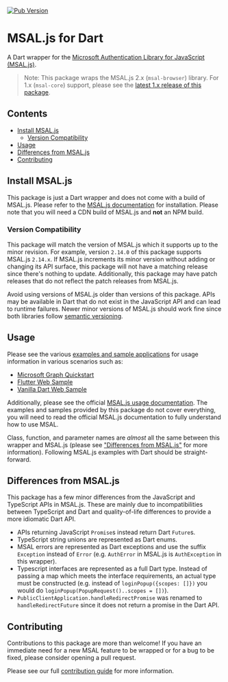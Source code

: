 [![Pub Version](https://img.shields.io/pub/v/msal_js)](https://pub.dev/packages/msal_js)

# MSAL.js for Dart
A Dart wrapper for the [Microsoft Authentication Library for JavaScript (MSAL.js)](https://github.com/AzureAD/microsoft-authentication-library-for-js). 

> Note: This package wraps the MSAL.js 2.x (`msal-browser`) library. For 1.x (`msal-core`) support, please see the [latest 1.x release of this package](https://github.com/Francessco121/msal-js-dart/tree/v1.4.0-nullsafety.0).

## Contents
- [Install MSAL.js](#install-msaljs)
  - [Version Compatibility](#version-compatibility)
- [Usage](#usage)
- [Differences from MSAL.js](#differences-from-msaljs)
- [Contributing](#contributing)

## Install MSAL.js
This package is just a Dart wrapper and does not come with a build of MSAL.js. Please refer to the [MSAL.js documentation](https://github.com/AzureAD/microsoft-authentication-library-for-js/blob/dev/lib/msal-browser/docs/cdn-usage.md) for installation. Please note that you will need a CDN build of MSAL.js and **not** an NPM build.

### Version Compatibility
This package will match the version of MSAL.js which it supports up to the minor revision. For example, version `2.14.0` of this package supports MSAL.js `2.14.x`. If MSAL.js increments its minor version without adding or changing its API surface, this package will not have a matching release since there's nothing to update. Additionally, this package may have patch releases that do not reflect the patch releases from MSAL.js.

Avoid using versions of MSAL.js older than versions of this package. APIs may be available in Dart that do not exist in the JavaScript API and can lead to runtime failures. Newer minor versions of MSAL.js should work fine since both libraries follow [semantic versioning](https://semver.org/).

## Usage
Please see the various [examples and sample applications](./example) for usage information in various scenarios such as:
- [Microsoft Graph Quickstart](./example/README.md#quickstart-with-microsoft-graph)
- [Flutter Web Sample](./example/flutter_example)
- [Vanilla Dart Web Sample](./example/web_example)

Additionally, please see the official [MSAL.js usage documentation](https://github.com/AzureAD/microsoft-authentication-library-for-js/tree/dev/lib/msal-browser#usage). The examples and samples provided by this package do not cover everything, you will need to read the official MSAL.js documentation to fully understand how to use MSAL.

Class, function, and parameter names are *almost* all the same between this wrapper and MSAL.js (please see ["Differences from MSAL.js"](#differences-from-msaljs) for more information). Following MSAL.js examples with Dart should be straight-forward.

## Differences from MSAL.js
This package has a few minor differences from the JavaScript and TypeScript APIs in MSAL.js. These are mainly due to incompatibilities between TypeScript and Dart and quality-of-life differences to provide a more idiomatic Dart API.

- APIs returning JavaScript `Promise`s instead return Dart `Future`s.
- TypeScript string unions are represented as Dart enums.
- MSAL errors are represented as Dart exceptions and use the suffix `Exception` instead of `Error` (e.g. `AuthError` in MSAL.js is `AuthException` in this wrapper).
- Typescript interfaces are represented as a full Dart type. Instead of passing a map which meets the interface requirements, an actual type must be constructed (e.g. instead of `loginPopup({scopes: []})` you would do `loginPopup(PopupRequest()..scopes = [])`).
- `PublicClientApplication.handleRedirectPromise` was renamed to `handleRedirectFuture` since it does not return a promise in the Dart API.

## Contributing
Contributions to this package are more than welcome! If you have an immediate need for a new MSAL feature to be wrapped or for a bug to be fixed, please consider opening a pull request.

Please see our full [contribution guide](./CONTRIBUTING.md) for more information.

